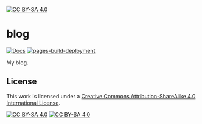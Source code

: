 [![CC BY-SA 4.0][cc-by-sa-shield]][cc-by-sa]

# blog

[![Docs](https://github.com/jcs090218/blog/actions/workflows/docs.yml/badge.svg)](https://github.com/jcs090218/blog/actions/workflows/docs.yml)
[![pages-build-deployment](https://github.com/jcs090218/blog/actions/workflows/pages/pages-build-deployment/badge.svg)](https://github.com/jcs090218/blog/actions/workflows/pages/pages-build-deployment)

My blog.

## License

This work is licensed under a
[Creative Commons Attribution-ShareAlike 4.0 International License][cc-by-sa].

[![CC BY-SA 4.0][cc-by-sa-image]][cc-by-sa]
[![CC BY-SA 4.0][cc-by-sa-image-compact]][cc-by-sa]

[cc-by-sa]: http://creativecommons.org/licenses/by-sa/4.0/
[cc-by-sa-image]: https://licensebuttons.net/l/by-sa/4.0/88x31.png
[cc-by-sa-image-compact]: https://i.creativecommons.org/l/by-sa/4.0/80x15.png
[cc-by-sa-shield]: https://img.shields.io/badge/License-CC%20BY--SA%204.0-lightgrey.svg

